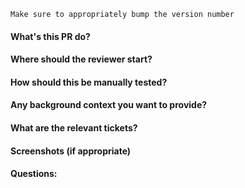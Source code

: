 ```
Make sure to appropriately bump the version number
```

#### What's this PR do?

#### Where should the reviewer start?

#### How should this be manually tested?

#### Any background context you want to provide?

#### What are the relevant tickets?

#### Screenshots (if appropriate)

#### Questions:
